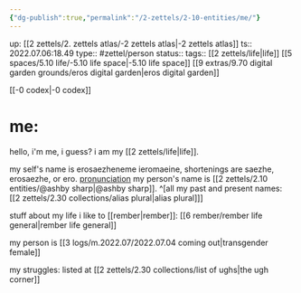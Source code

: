 ```yaml
---
{"dg-publish":true,"permalink":"/2-zettels/2-10-entities/me/"}
---
```


up: [[2 zettels/2. zettels atlas/-2 zettels atlas|-2 zettels atlas]]
ts:: 2022.07.06:18.49
type:: #zettel/person 
status:: 
tags:: [[2 zettels/life|life]] [[5 spaces/5.10 life/-5.10 life space|-5.10 life space]] [[9 extras/9.70 digital garden grounds/eros digital garden|eros digital garden]]

[[-0 codex|-0 codex]]
# me:
hello, i'm me, i guess?
i am my [[2 zettels/life|life]].

my self's name is erosaezheneme ieromaeine, shortenings are saezhe, erosaezhe, or ero. [pronunciation](http://ipa-reader.xyz/?text=%C9%98%C9%BE%C9%A4se%C9%AA%CA%92%C9%99nim&voice=Ricardo)
my person's name is [[2 zettels/2.10 entities/@ashby sharp|@ashby sharp]]. ^[all my past and present names: [[2 zettels/2.30 collections/alias plural|alias plural]]]

stuff about my life i like to [[rember|rember]]: [[6 rember/rember life general|rember life general]]

my person is [[3 logs/m.2022.07/2022.07.04 coming out|transgender female]] 

my struggles: listed at [[2 zettels/2.30 collections/list of ughs|the ugh corner]]


